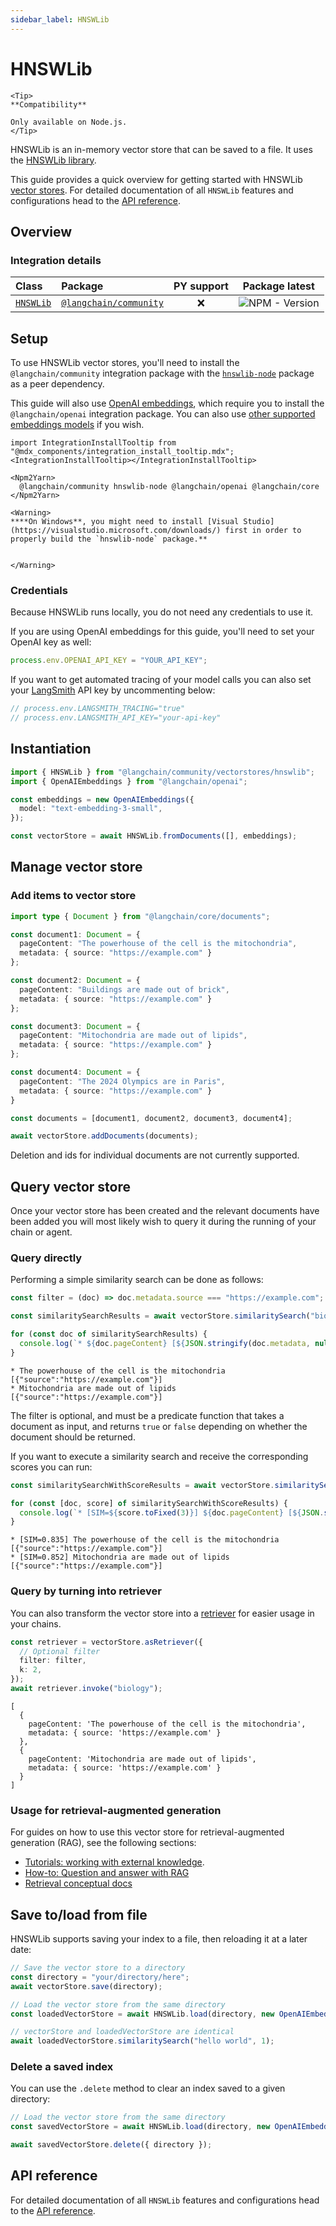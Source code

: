 ```yaml
---
sidebar_label: HNSWLib
---
```


# HNSWLib

```{=mdx}
<Tip>
**Compatibility**

Only available on Node.js.
</Tip>
```
HNSWLib is an in-memory vector store that can be saved to a file. It uses the [HNSWLib library](https://github.com/nmslib/hnswlib).

This guide provides a quick overview for getting started with HNSWLib [vector stores](/oss/concepts/#vectorstores). For detailed documentation of all `HNSWLib` features and configurations head to the [API reference](https://api.js.langchain.com/classes/langchain_community_vectorstores_hnswlib.HNSWLib.html).

## Overview

### Integration details

| Class | Package | PY support |  Package latest |
| :--- | :--- | :---: | :---: |
| [`HNSWLib`](https://api.js.langchain.com/classes/langchain_community_vectorstores_hnswlib.HNSWLib.html) | [`@langchain/community`](https://npmjs.com/@langchain/community) | ❌ |  ![NPM - Version](https://img.shields.io/npm/v/@langchain/community?style=flat-square&label=%20&) |

## Setup

To use HNSWLib vector stores, you'll need to install the `@langchain/community` integration package with the [`hnswlib-node`](https://www.npmjs.com/package/hnswlib-node) package as a peer dependency.

This guide will also use [OpenAI embeddings](/oss/integrations/text_embedding/openai), which require you to install the `@langchain/openai` integration package. You can also use [other supported embeddings models](/oss/integrations/text_embedding) if you wish.

```{=mdx}
import IntegrationInstallTooltip from "@mdx_components/integration_install_tooltip.mdx";
<IntegrationInstallTooltip></IntegrationInstallTooltip>

<Npm2Yarn>
  @langchain/community hnswlib-node @langchain/openai @langchain/core
</Npm2Yarn>
```
```{=mdx}
<Warning>
****On Windows**, you might need to install [Visual Studio](https://visualstudio.microsoft.com/downloads/) first in order to properly build the `hnswlib-node` package.**


</Warning>
```

### Credentials

Because HNSWLib runs locally, you do not need any credentials to use it.

If you are using OpenAI embeddings for this guide, you'll need to set your OpenAI key as well:

```typescript
process.env.OPENAI_API_KEY = "YOUR_API_KEY";
```

If you want to get automated tracing of your model calls you can also set your [LangSmith](https://docs.smith.langchain.com/) API key by uncommenting below:

```typescript
// process.env.LANGSMITH_TRACING="true"
// process.env.LANGSMITH_API_KEY="your-api-key"
```

## Instantiation


```typescript
import { HNSWLib } from "@langchain/community/vectorstores/hnswlib";
import { OpenAIEmbeddings } from "@langchain/openai";

const embeddings = new OpenAIEmbeddings({
  model: "text-embedding-3-small",
});

const vectorStore = await HNSWLib.fromDocuments([], embeddings);
```

## Manage vector store

### Add items to vector store


```typescript
import type { Document } from "@langchain/core/documents";

const document1: Document = {
  pageContent: "The powerhouse of the cell is the mitochondria",
  metadata: { source: "https://example.com" }
};

const document2: Document = {
  pageContent: "Buildings are made out of brick",
  metadata: { source: "https://example.com" }
};

const document3: Document = {
  pageContent: "Mitochondria are made out of lipids",
  metadata: { source: "https://example.com" }
};

const document4: Document = {
  pageContent: "The 2024 Olympics are in Paris",
  metadata: { source: "https://example.com" }
}

const documents = [document1, document2, document3, document4];

await vectorStore.addDocuments(documents);
```

Deletion and ids for individual documents are not currently supported.

## Query vector store

Once your vector store has been created and the relevant documents have been added you will most likely wish to query it during the running of your chain or agent. 

### Query directly

Performing a simple similarity search can be done as follows:


```typescript
const filter = (doc) => doc.metadata.source === "https://example.com";

const similaritySearchResults = await vectorStore.similaritySearch("biology", 2, filter);

for (const doc of similaritySearchResults) {
  console.log(`* ${doc.pageContent} [${JSON.stringify(doc.metadata, null)}]`);
}
```
```output
* The powerhouse of the cell is the mitochondria [{"source":"https://example.com"}]
* Mitochondria are made out of lipids [{"source":"https://example.com"}]
```
The filter is optional, and must be a predicate function that takes a document as input, and returns `true` or `false` depending on whether the document should be returned.

If you want to execute a similarity search and receive the corresponding scores you can run:


```typescript
const similaritySearchWithScoreResults = await vectorStore.similaritySearchWithScore("biology", 2, filter)

for (const [doc, score] of similaritySearchWithScoreResults) {
  console.log(`* [SIM=${score.toFixed(3)}] ${doc.pageContent} [${JSON.stringify(doc.metadata)}]`);
}
```
```output
* [SIM=0.835] The powerhouse of the cell is the mitochondria [{"source":"https://example.com"}]
* [SIM=0.852] Mitochondria are made out of lipids [{"source":"https://example.com"}]
```
### Query by turning into retriever

You can also transform the vector store into a [retriever](/oss/concepts/retrievers) for easier usage in your chains.


```typescript
const retriever = vectorStore.asRetriever({
  // Optional filter
  filter: filter,
  k: 2,
});
await retriever.invoke("biology");
```
```output
[
  {
    pageContent: 'The powerhouse of the cell is the mitochondria',
    metadata: { source: 'https://example.com' }
  },
  {
    pageContent: 'Mitochondria are made out of lipids',
    metadata: { source: 'https://example.com' }
  }
]
```
### Usage for retrieval-augmented generation

For guides on how to use this vector store for retrieval-augmented generation (RAG), see the following sections:

- [Tutorials: working with external knowledge](/oss/tutorials/#working-with-external-knowledge).
- [How-to: Question and answer with RAG](/oss/how-to/#qa-with-rag)
- [Retrieval conceptual docs](/oss/concepts/retrieval)

## Save to/load from file

HNSWLib supports saving your index to a file, then reloading it at a later date:


```typescript
// Save the vector store to a directory
const directory = "your/directory/here";
await vectorStore.save(directory);

// Load the vector store from the same directory
const loadedVectorStore = await HNSWLib.load(directory, new OpenAIEmbeddings());

// vectorStore and loadedVectorStore are identical
await loadedVectorStore.similaritySearch("hello world", 1);
```

### Delete a saved index

You can use the `.delete` method to clear an index saved to a given directory:


```typescript
// Load the vector store from the same directory
const savedVectorStore = await HNSWLib.load(directory, new OpenAIEmbeddings());

await savedVectorStore.delete({ directory });
```

## API reference

For detailed documentation of all `HNSWLib` features and configurations head to the [API reference](https://api.js.langchain.com/classes/langchain_community_vectorstores_hnswlib.HNSWLib.html).
